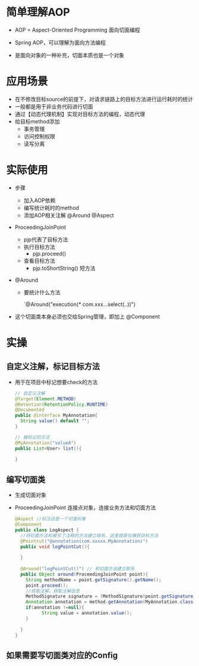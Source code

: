 # 简单理解AOP

- AOP = Aspect-Oriented Programming 面向切面编程

- Spring AOP，可以理解为面向方法编程
- 是面向对象的一种补充，切面本质也是一个对象

# 应用场景

- 在不修改目标source的前提下，对请求链路上的目标方法进行运行耗时的统计
- 一般都是用于非业务代码进行切面
- 通过【动态代理机制】实现对目标方法的编程，动态代理
- 给目标method添加
  - 事务管理
  - 访问控制权限
  - 读写分离

# 实际使用

- 步骤

  - 加入AOP依赖
  - 编写统计耗时的method
  - 添加AOP相关注解 @Around @Aspect

- ProceedingJoinPoint

  - pjp代表了目标方法
  - 执行目标方法
    - pjp.proceed()
  - 查看目标方法
    - pjp.toShortString() 短方法

- @Around

  - 要统计什么方法

    `@Around("execution(* com.xxx.*.*.select(..))")

- 这个切面类本身必须也交给Spring管理，即加上 @Component

# 实操

## 自定义注解，标记目标方法

- 用于在项目中标记想要check的方法

  ```java
  // 自定义注解
  @Target(Element.METHOD)
  @Retention(RetentionPolicy.RUNTIME)
  @Documented
  public @interface MyAnnotation{
    String value() default "";
  }
  
  // 被标记的方法
  @MyAnnotation("valueA")
  public List<User> list(){
    
  }
  ```

## 编写切面类

- 生成切面对象

- ProceedingJoinPoint 连接点对象，连接业务方法和切面方法

  ```java
  @Aspect //标注这是一个切面对象
  @Component
  public class LogAspect {
    //将切面方法和被写了注释的方法建立联系，这里就是在捕获目标方法
    @Pointcut("@annotation(com.xxxxx.MyAnnotation)")
    public void logPointCut(){
      
    }
    
    @Around("logPointCut()") // 和切面方法建立联系
    public Object around(ProceedingJoinPoint point){
      String methodName = point.getSignature().getName();
      point.proceed();
      //获取注解，获取注解信息
      MethodSignature signature = (MethodSignature)point.getSignature();
      Annotation annotation = method.getAnnotation(MyAnnotation.class);
      if(annotation !=null){
  			String value = annotation.value();      
      }
      
    }
  }
  ```


## 如果需要写切面类对应的Config

